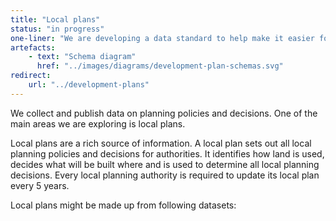 ```yaml
---
title: "Local plans"
status: "in progress"
one-liner: "We are developing a data standard to help make it easier for Local authorities to publish their local plans and policies as data."
artefacts:
    - text: "Schema diagram"
      href: "../images/diagrams/development-plan-schemas.svg"
redirect:
    url: "../development-plans"
---
```


We collect and publish data on planning policies and decisions. One of the main areas we are exploring is local plans.

Local plans are a rich source of information. A local plan sets out all local planning policies and decisions for authorities. It identifies how land is used, decides what will be built where and is used to determine all local planning decisions. Every local planning authority is required to update its local plan every 5 years.

Local plans might be made up from following datasets:
